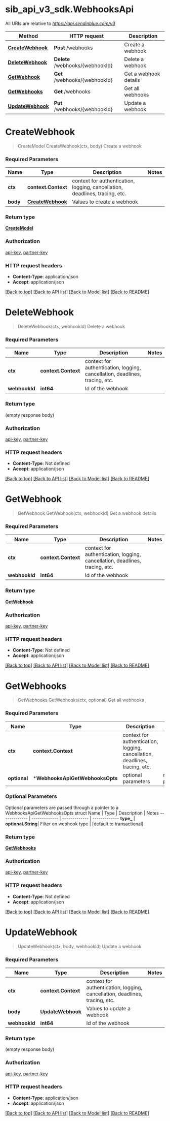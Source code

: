 # sib_api_v3_sdk.WebhooksApi

All URIs are relative to *https://api.sendinblue.com/v3*

Method | HTTP request | Description
------------- | ------------- | -------------
[**CreateWebhook**](WebhooksApi.md#CreateWebhook) | **Post** /webhooks | Create a webhook
[**DeleteWebhook**](WebhooksApi.md#DeleteWebhook) | **Delete** /webhooks/{webhookId} | Delete a webhook
[**GetWebhook**](WebhooksApi.md#GetWebhook) | **Get** /webhooks/{webhookId} | Get a webhook details
[**GetWebhooks**](WebhooksApi.md#GetWebhooks) | **Get** /webhooks | Get all webhooks
[**UpdateWebhook**](WebhooksApi.md#UpdateWebhook) | **Put** /webhooks/{webhookId} | Update a webhook

# **CreateWebhook**
> CreateModel CreateWebhook(ctx, body)
Create a webhook

### Required Parameters

Name | Type | Description  | Notes
------------- | ------------- | ------------- | -------------
 **ctx** | **context.Context** | context for authentication, logging, cancellation, deadlines, tracing, etc.
  **body** | [**CreateWebhook**](CreateWebhook.md)| Values to create a webhook | 

### Return type

[**CreateModel**](createModel.md)

### Authorization

[api-key](../README.md#api-key), [partner-key](../README.md#partner-key)

### HTTP request headers

 - **Content-Type**: application/json
 - **Accept**: application/json

[[Back to top]](#) [[Back to API list]](../README.md#documentation-for-api-endpoints) [[Back to Model list]](../README.md#documentation-for-models) [[Back to README]](../README.md)

# **DeleteWebhook**
> DeleteWebhook(ctx, webhookId)
Delete a webhook

### Required Parameters

Name | Type | Description  | Notes
------------- | ------------- | ------------- | -------------
 **ctx** | **context.Context** | context for authentication, logging, cancellation, deadlines, tracing, etc.
  **webhookId** | **int64**| Id of the webhook | 

### Return type

 (empty response body)

### Authorization

[api-key](../README.md#api-key), [partner-key](../README.md#partner-key)

### HTTP request headers

 - **Content-Type**: Not defined
 - **Accept**: application/json

[[Back to top]](#) [[Back to API list]](../README.md#documentation-for-api-endpoints) [[Back to Model list]](../README.md#documentation-for-models) [[Back to README]](../README.md)

# **GetWebhook**
> GetWebhook GetWebhook(ctx, webhookId)
Get a webhook details

### Required Parameters

Name | Type | Description  | Notes
------------- | ------------- | ------------- | -------------
 **ctx** | **context.Context** | context for authentication, logging, cancellation, deadlines, tracing, etc.
  **webhookId** | **int64**| Id of the webhook | 

### Return type

[**GetWebhook**](getWebhook.md)

### Authorization

[api-key](../README.md#api-key), [partner-key](../README.md#partner-key)

### HTTP request headers

 - **Content-Type**: Not defined
 - **Accept**: application/json

[[Back to top]](#) [[Back to API list]](../README.md#documentation-for-api-endpoints) [[Back to Model list]](../README.md#documentation-for-models) [[Back to README]](../README.md)

# **GetWebhooks**
> GetWebhooks GetWebhooks(ctx, optional)
Get all webhooks

### Required Parameters

Name | Type | Description  | Notes
------------- | ------------- | ------------- | -------------
 **ctx** | **context.Context** | context for authentication, logging, cancellation, deadlines, tracing, etc.
 **optional** | ***WebhooksApiGetWebhooksOpts** | optional parameters | nil if no parameters

### Optional Parameters
Optional parameters are passed through a pointer to a WebhooksApiGetWebhooksOpts struct
Name | Type | Description  | Notes
------------- | ------------- | ------------- | -------------
 **type_** | **optional.String**| Filter on webhook type | [default to transactional]

### Return type

[**GetWebhooks**](getWebhooks.md)

### Authorization

[api-key](../README.md#api-key), [partner-key](../README.md#partner-key)

### HTTP request headers

 - **Content-Type**: Not defined
 - **Accept**: application/json

[[Back to top]](#) [[Back to API list]](../README.md#documentation-for-api-endpoints) [[Back to Model list]](../README.md#documentation-for-models) [[Back to README]](../README.md)

# **UpdateWebhook**
> UpdateWebhook(ctx, body, webhookId)
Update a webhook

### Required Parameters

Name | Type | Description  | Notes
------------- | ------------- | ------------- | -------------
 **ctx** | **context.Context** | context for authentication, logging, cancellation, deadlines, tracing, etc.
  **body** | [**UpdateWebhook**](UpdateWebhook.md)| Values to update a webhook | 
  **webhookId** | **int64**| Id of the webhook | 

### Return type

 (empty response body)

### Authorization

[api-key](../README.md#api-key), [partner-key](../README.md#partner-key)

### HTTP request headers

 - **Content-Type**: application/json
 - **Accept**: application/json

[[Back to top]](#) [[Back to API list]](../README.md#documentation-for-api-endpoints) [[Back to Model list]](../README.md#documentation-for-models) [[Back to README]](../README.md)

